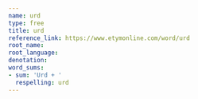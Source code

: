 ```yaml
---
name: urd
type: free
title: urd
reference_link: https://www.etymonline.com/word/urd
root_name: 
root_language: 
denotation: 
word_sums:
- sum: 'Urd + '
  respelling: urd
---
```

